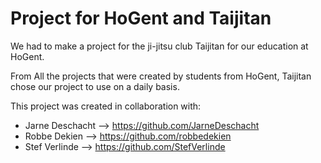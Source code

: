 # Project for HoGent and Taijitan 

We had to make a project for the ji-jitsu club Taijitan for our education at HoGent.

From All the projects that were created by students from HoGent, Taijitan chose our project to use on a daily basis.

This project was created in collaboration with: 
* Jarne Deschacht --> https://github.com/JarneDeschacht
* Robbe Dekien --> https://github.com/robbedekien 
* Stef Verlinde --> https://github.com/StefVerlinde


